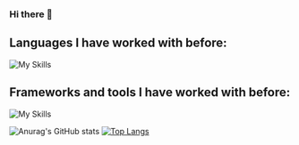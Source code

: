 ### Hi there 👋

<!--
**DFCMestre/DFCMestre** is a ✨ _special_ ✨ repository because its `README.md` (this file) appears on your GitHub profile.

Here are some ideas to get you started:

- 🔭 I’m currently working on ...
- 🌱 I’m currently learning ...
- 👯 I’m looking to collaborate on ...
- 🤔 I’m looking for help with ...
- 💬 Ask me about ...
- 📫 How to reach me: ...
- 😄 Pronouns: ...
- ⚡ Fun fact: ...


[![Top Langs](https://github-readme-stats.vercel.app/api/top-langs/?username=DFCMestre&layout=compact&count_private=true&theme=tokyonight)](https://github.com/anuraghazra/github-readme-stats)
-->

## Languages I have worked with before:
![My Skills](https://skills.thijs.gg/icons?i=js,java,c,cs,py,html,css,postgres,kotlin,markdown,php)

## Frameworks and tools I have worked with before:
![My Skills](https://skills.thijs.gg/icons?i=rest,spring,git)


![Anurag's GitHub stats](https://github-readme-stats-sigma-five.vercel.app/api?username=DFCMestre&count_private=true&show_icons=true&theme=tokyonight)
[![Top Langs](https://github-readme-stats.vercel.app/api/top-langs/?username=DFCMestre&count_private=true&layout=compact&theme=tokyonight)](https://github.com/anuraghazra/github-readme-stats)
